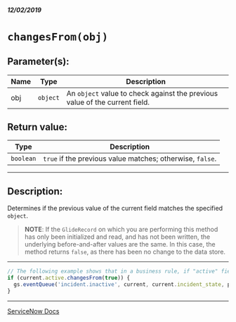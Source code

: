 ##### 12/02/2019
# `changesFrom(obj)`

## Parameter(s):
| Name | Type | Description |
|---|---|---|
| obj | `object` | An `object` value to check against the previous value of the current field. |

## Return value:
| Type | Description |
|---|---|
| `boolean` | `true` if the previous value matches; otherwise, `false`. |

---

## Description:
Determines if the previous value of the current field matches the specified `object`.

  > **NOTE**: If the `GlideRecord` on which you are performing this method has only been initialized and read, and has not been written, the underlying before-and-after values are the same.  In this case, the method returns `false`, as there has been no change to the data store.

---

```js
// The following example shows that in a business rule, if "active" field is changed from true, insert a event in the EventQueue.
if (current.active.changesFrom(true)) {
  gs.eventQueue('incident.inactive', current, current.incident_state, previous.incident_state);
}
```

---

[ServiceNow Docs](https://developer.servicenow.com/app.do#!/api_doc?v=newyork&id=r_ScopedGlideElementChangesFrom_Object_o)